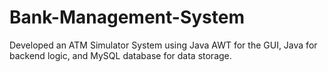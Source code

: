 # Bank-Management-System
Developed an ATM Simulator System using Java AWT for the GUI, Java for backend logic, and MySQL database for data storage. 
